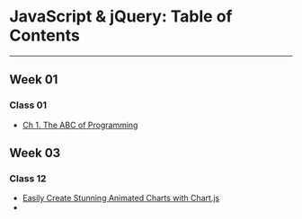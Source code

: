 # JavaScript & jQuery: Table of Contents  
___  
## Week 01 
### Class 01  
- [Ch 1. The ABC of Programming](Ch1ABCProgram.md)
## Week 03 
### Class 12 
- [Easily Create Stunning Animated Charts with Chart.js](Cla12.md)
- 
